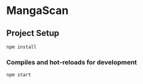 # MangaScan

## Project Setup
```
npm install
```

### Compiles and hot-reloads for development
```
npm start
```